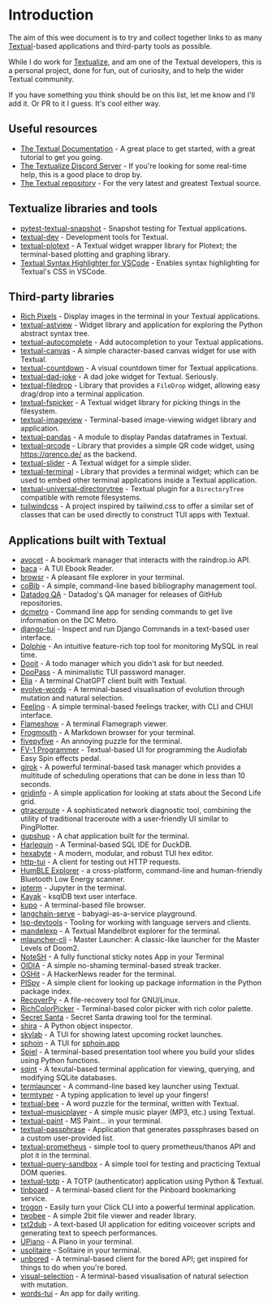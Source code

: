 # Introduction

The aim of this wee document is to try and collect together links to as many
[Textual](https://textual.textualize.io/)-based applications and third-party
tools as possible.

While I do work for [Textualize](https://www.textualize.io/), and am one of
the Textual developers, this is a personal project, done for fun, out of
curiosity, and to help the wider Textual community.

If you have something you think should be on this list, let me know and I'll
add it. Or PR to it I guess. It's cool either way.

## Useful resources

- [The Textual Documentation](https://textual.textualize.io/) - A great
  place to get started, with a great tutorial to get you going.
- [The Textualize Discord Server](https://discord.gg/Enf6Z3qhVr) - If you're
  looking for some real-time help, this is a good place to drop by.
- [The Textual repository](https://github.com/Textualize/textual) - For the
  very latest and greatest Textual source.

## Textualize libraries and tools

- [pytest-textual-snapshot](https://github.com/Textualize/pytest-textual-snapshot) -
  Snapshot testing for Textual applications.
- [textual-dev](https://github.com/Textualize/textual-dev) - Development
  tools for Textual.
- [textual-plotext](https://github.com/Textualize/textual-plotext) - A
  Textual widget wrapper library for Plotext; the terminal-based plotting
  and graphing library.
- [Textual Syntax Highlighter for
  VSCode](https://marketplace.visualstudio.com/items?itemName=Textualize.textual-syntax-highlighter) -
  Enables syntax highlighting for Textual's CSS in VSCode.

## Third-party libraries

- [Rich Pixels](https://github.com/darrenburns/rich-pixels) - Display images
  in the terminal in your Textual applications.
- [textual-astview](https://github.com/davep/textual-astview) - Widget
  library and application for exploring the Python abstract syntax tree.
- [textual-autocomplete](https://github.com/darrenburns/textual-autocomplete) -
  Add autocompletion to your Textual applications.
- [textual-canvas](https://github.com/davep/textual-canvas) - A simple
  character-based canvas widget for use with Textual.
- [textual-countdown](https://github.com/davep/textual-countdown) - A visual
  countdown timer for Textual applications.
- [textual-dad-joke](https://github.com/davep/textual-dad-joke) - A dad joke
  widget for Textual. Seriously.
- [textual-filedrop](https://github.com/agmmnn/textual-filedrop) - Library
  that provides a `FileDrop` widget, allowing easy drag/drop into a terminal
  application.
- [textual-fspicker](https://github.com/davep/textual-fspicker) - A Textual
  widget library for picking things in the filesystem.
- [textual-imageview](https://github.com/adamviola/textual-imageview) -
  Terminal-based image-viewing widget library and application.
- [textual-pandas](https://github.com/dannywade/textual-pandas) - A module
  to display Pandas dataframes in Textual.
- [textual-qrcode](https://github.com/davep/textual-qrcode) - Library that
  provides a simple QR code widget, using https://qrenco.de/ as the backend.
- [textual-slider](https://github.com/TomJGooding/textual-slider) - A
  Textual widget for a simple slider.
- [textual-terminal](https://github.com/mitosch/textual-terminal) - Library
  that provides a terminal widget; which can be used to embed other terminal
  applications inside a Textual application.
- [textual-universal-directorytree](https://github.com/juftin/textual-universal-directorytree) -
  Textual plugin for a `DirectoryTree` compatible with remote filesystems.
- [tuilwindcss](https://github.com/koaning/tuilwindcss) - A project inspired
  by tailwind.css to offer a similar set of classes that can be used
  directly to construct TUI apps with Textual.

## Applications built with Textual

- [avocet](https://github.com/JoshuaOliphant/avocet) - A bookmark manager
  that interacts with the raindrop.io API.
- [baca](https://github.com/wustho/baca) - A TUI Ebook Reader.
- [browsr](https://github.com/juftin/browsr) - A pleasant file explorer in
  your terminal.
- [coBib](https://gitlab.com/cobib/cobib) - A simple, command-line based
  bibliography management tool.
- [Datadog QA](https://datadoghq.dev/ddqa/) - Datadog's QA manager for
  releases of GitHub repositories.
- [dcmetro](https://github.com/HarunFeraidon/dcmetro) - Command line app for
  sending commands to get live information on the DC Metro.
- [django-tui](https://github.com/anze3db/django-tui) - Inspect and run
  Django Commands in a text-based user interface.
- [Dolphie](https://github.com/charles-001/dolphie) - An intuitive
  feature-rich top tool for monitoring MySQL in real time.
- [Dooit](https://github.com/kraanzu/dooit) - A todo manager which you
  didn't ask for but needed.
- [DooPass](https://github.com/doopath/PasswordManager) - A minimalistic TUI
  password manager.
- [Elia](https://github.com/darrenburns/elia) - A terminal ChatGPT client
  built with Textual.
- [evolve-words](https://github.com/davep/evolve-words) - A terminal-based
  visualisation of evolution through mutation and natural selection.
- [Feeling](https://github.com/davep/feeling) - A simple terminal-based
  feelings tracker, with CLI and CHUI interface.
- [Flameshow](https://github.com/laixintao/flameshow) - A terminal
  Flamegraph viewer.
- [Frogmouth](https://github.com/Textualize/frogmouth) - A Markdown browser
  for your terminal.
- [fivepyfive](https://github.com/davep/fivepyfive) - An annoying puzzle for
  the terminal.
- [FV-1 Programmer](https://github.com/audiofab/fv1_programmer) -
  Textual-based UI for programming the Audiofab Easy Spin effects pedal.
- [girok](https://github.com/noisrucer/girok) - A powerful terminal-based
  task manager which provides a multitude of scheduling operations that can
  be done in less than 10 seconds.
- [gridinfo](https://github.com/davep/gridinfo) - A simple application for
  looking at stats about the Second Life grid.
- [gtraceroute](https://github.com/LeviBorodenko/gtraceroute) - A
  sophisticated network diagnostic tool, combining the utility of
  traditional traceroute with a user-friendly UI similar to PingPlotter.
- [gupshup](https://github.com/kraanzu/gupshup) - A chat application built
  for the terminal.
- [Harlequin](https://github.com/tconbeer/harlequin) - A Terminal-based SQL
  IDE for DuckDB.
- [hexabyte](https://github.com/thetacom/hexabyte) - A modern, modular, and
  robust TUI hex editor.
- [http-tui](https://github.com/treyhunner/http-tui) - A client for testing
  out HTTP requests.
- [HumBLE Explorer](https://github.com/koenvervloesem/humble-explorer) - a
  cross-platform, command-line and human-friendly Bluetooth Low Energy
  scanner.
- [jpterm](https://github.com/davidbrochart/jpterm) - Jupyter in the
  terminal.
- [Kayak](https://github.com/sauljabin/kayak) - ksqlDB text user interface.
- [kupo](https://github.com/darrenburns/kupo) - A terminal-based file
  browser.
- [langchain-serve](https://github.com/jina-ai/langchain-serve) -
  babyagi-as-a-service playground.
- [lsp-devtools](https://github.com/swyddfa/lsp-devtools) - Tooling for
  working with language servers and clients.
- [mandelexp](https://github.com/davep/textual-mandelbrot) - A Textual
  Mandelbrot explorer for the terminal.
- [mlauncher-cli](https://github.com/drHyperion451/mlauncher-cli) - Master
  Launcher: A classic-like launcher for the Master Levels of Doom2.
- [NoteSH](https://github.com/Cvaniak/NoteSH) - A fully functional sticky notes App in your Terminal
- [OIDIA](https://github.com/davep/oidia) - A simple no-shaming
  terminal-based streak tracker.
- [OSHit](https://github.com/davep/oshit) - A HackerNews reader for the terminal.
- [PISpy](https://github.com/davep/pispy) - A simple client for looking up
  package information in the Python package index.
- [RecoverPy](https://github.com/PabloLec/RecoverPy) - A file-recovery tool
  for GNU/Linux.
- [RichColorPicker](https://github.com/PlusPlusMan/RichColorPicker) -
  Terminal-based color picker with rich color palette.
- [Secret Santa](https://github.com/rodrigogiraoserrao/Secret-Santa) -
  Secret Santa drawing tool for the terminal.
- [shira](https://github.com/darrenburns/shira) - A Python object inspector.
- [skylab](https://github.com/SerhiiStets/skylab) - A TUI for showing latest
  upcoming rocket launches.
- [sphoin](https://github.com/Parsecom/sphoin) - A TUI for [sphoin.app](https://sphoin.app)
- [Spiel](https://github.com/JoshKarpel/spiel) - A terminal-based presentation
  tool where you build your slides using Python functions.
- [sqint](https://github.com/cdelker/sqint) - A texutal-based terminal
  application for viewing, querying, and modifying SQLite databases.
- [termlauncer](https://github.com/falldeaf/termlauncher) - A command-line
  based key launcher using Textual.
- [termtyper](https://github.com/kraanzu/termtyper) - A typing application
  to level up your fingers!
- [textual-bee](https://github.com/torshepherd/textual-bee) - A word puzzle
  for the terminal, written with Textual.
- [textual-musicplayer](https://github.com/bluematt/textual-musicplayer) - A
  simple music player (MP3, etc.) using Textual.
- [textual-paint](https://github.com/1j01/textual-paint) - MS Paint... in
  your terminal.
- [textual-passphrase](https://github.com/JoshPaulie/textual-passphrase) -
  Application that generates passphrases based on a custom user-provided
  list.
- [textual-prometheus](https://github.com/UmBsublime/textual-prometheus) -
  simple tool to query prometheus/thanos API and plot it in the terminal.
- [textual-query-sandbox](https://github.com/davep/textual-query-sandbox) -
  A simple tool for testing and practicing Textual DOM queries.
- [textual-totp](https://github.com/jepler/textual-totp) -
  A TOTP (authenticator) application using Python & Textual.
- [tinboard](https://github.com/davep/tinboard) - A terminal-based client
  for the Pinboard bookmarking service.
- [trogon](https://github.com/Textualize/trogon) - Easily turn your Click
  CLI into a powerful terminal application.
- [twobee](https://github.com/davep/twobee) - A simple 2bit file viewer and
  reader library.
- [txt2dub](https://github.com/NotYourDadsMath/txt2dub) - A text-based UI
  application for editing voiceover scripts and generating text to speech
  performances.
- [UPiano](https://github.com/eliasdorneles/upiano) - A Piano in your
  terminal.
- [usolitaire](https://github.com/eliasdorneles/usolitaire) - Solitaire in
  your terminal.
- [unbored](https://github.com/davep/unbored) - A terminal-based client for
  the bored API; get inspired for things to do when you're bored.
- [visual-selection](https://github.com/davep/visual-selection) - A
  terminal-based visualisation of natural selection with mutation.
- [words-tui](https://github.com/anze3db/words-tui) - An app for daily
  writing.

[//]: # (README.md ends here)
